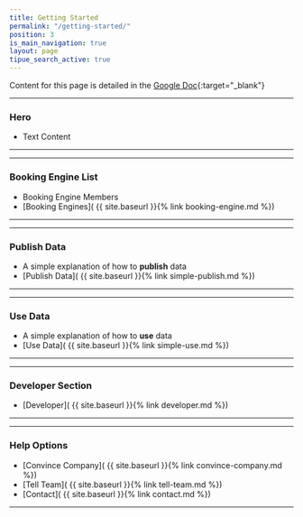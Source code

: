 ```yaml
---
title: Getting Started
permalink: "/getting-started/"
position: 3
is_main_navigation: true
layout: page
tipue_search_active: true
---
```


Content for this page is detailed in the
[Google Doc](https://drive.google.com/open?id=1LJxp7jbt6r5jTTZqoSJ5WK6yjZDpqhaXNVi-Rx_cSjA){:target="_blank"}

***
### Hero 
+ Text Content 

***
***
### Booking Engine List
+ Booking Engine Members 
+ [Booking Engines]( {{ site.baseurl }}{% link booking-engine.md %})  

***
***
### Publish Data 
+ A simple explanation of how to **publish** data
+ [Publish Data]( {{ site.baseurl }}{% link simple-publish.md %})  

***
***
### Use Data
+ A simple explanation of how to **use** data
+ [Use Data]( {{ site.baseurl }}{% link simple-use.md %})  

***
***
### Developer Section
+ [Developer]( {{ site.baseurl }}{% link developer.md %})  

***
***
### Help Options 
+ [Convince Company]( {{ site.baseurl }}{% link convince-company.md %})  
+ [Tell Team]( {{ site.baseurl }}{% link tell-team.md %})  
+ [Contact]( {{ site.baseurl }}{% link contact.md %})  

***
 